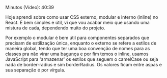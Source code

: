 Minutos (Vídeo): 40:39

Hoje aprendi sobre como usar CSS externo, modular e interno (inline) no React. É bem simples e útil, vi que vou acabar meio que usando uma mistura de cada, dependendo muito do projeto. 

Por exemplo o modular é bem útil para componentes separados que precisam de estilização única, enquanto o externo se refere a estilos de maneira global, tendo que ter uma boa convenção de nomes para as classes pra não virar uma bagunça e por fim temos o inline, usamos JavaScript para 'armazenar' os estilos que seguem o camelCase ou seja nada de border-radius e sim borderRadius. Os valores ficam entre aspas e sua separação é por vírgula.
